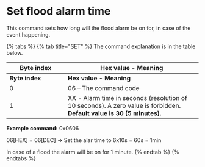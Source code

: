 # Set flood alarm time

This command sets how long will the flood alarm be on for, in case of the event happening.

{% tabs %}
{% tab title="SET" %}
The command explanation is in the table below.

<table data-header-hidden><thead><tr><th width="137">Byte index</th><th>Hex value - Meaning</th></tr></thead><tbody><tr><td><strong>Byte index</strong></td><td><strong>Hex value - Meaning</strong></td></tr><tr><td>0</td><td>06 – The command code</td></tr><tr><td>1</td><td>XX - Alarm time in seconds (resolution of 10 seconds). A zero value is forbidden. <strong>Default value is 30 (5 minutes).</strong></td></tr></tbody></table>

**Example command:** 0x0606

06\[HEX] = 06\[DEC] -> Set the alar time to 6x10s = 60s = 1min

In  case of a flood the alarm will be on for 1 minute.
{% endtab %}
{% endtabs %}
